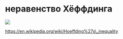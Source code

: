 # неравенство Хёффдинга
![](Screenshot%20from%202020-07-04%2017-18-41.png)

https://en.wikipedia.org/wiki/Hoeffding%27s\_inequality